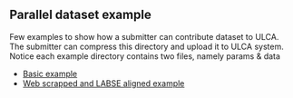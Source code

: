 ## Parallel dataset example
Few examples to show how a submitter can contribute dataset to ULCA. The submitter can compress this directory and upload it to ULCA system. Notice each example directory contains two files, namely params & data

* [Basic example](./basic)
* [Web scrapped and LABSE aligned example](./web-scrapped-labse-aligned)
